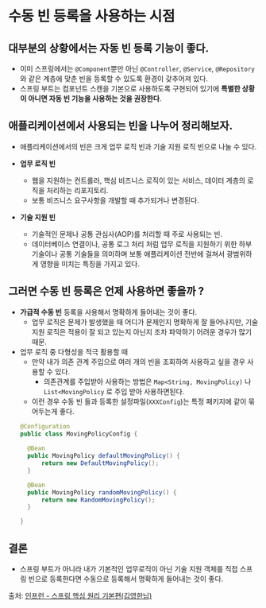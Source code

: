 # 수동 빈 등록을 사용하는 시점

## 대부분의 상황에서는 자동 빈 등록 기능이 좋다.
- 이미 스프링에서는 `@Component`뿐만 아닌 `@Controller`, `@Service`, `@Repository`와 같은 계층에 맞춘 빈을 등록할 수 있도록 환경이 갖추어져 있다.
- 스프링 부트는 컴포넌트 스캔을 기본으로 사용하도록 구현되어 있기에 **특별한 상황이 아니면 자동 빈 기능을 사용하는 것을 권장한다**. 

## 애플리케이션에서 사용되는 빈을 나누어 정리해보자.
- 애플리케이션에서의 빈은 크게 업무 로직 빈과 기술 지원 로직 빈으로 나눌 수 있다.


- **업무 로직 빈**
    - 웹을 지원하는 컨트롤러, 핵심 비즈니스 로직이 있는 서비스, 데이터 계층의 로직을 처리하는 리포지토리.  
    - 보통 비즈니스 요구사항을 개발할 때 추가되거나 변경된다.
 - **기술 지원 빈**
    - 기술적인 문제나 공통 관심사(AOP)를 처리할 때 주로 사용되는 빈.  
    - 데이터베이스 연결이나, 공통 로그 처리 처럼 업무 로직을 지원하기 위한 하부 기술이나 공통 기술들을 의미하며 보통 애플리케이션 전반에 걸쳐서 광범위하게 영향을 미치는 특징을 가지고 있다.  

## 그러면 수동 빈 등록은 언제 사용하면 좋을까 ?
- **가급적 수동 빈** 등록을 사용해서 명확하게 들어내는 것이 좋다.
    - 업무 로직은 문제가 발생했을 때 어디가 문제인지 명확하게 잘 들어나지만, 기술 지원 로직은 적용이 잘 되고 있는지 아닌지 조차 파악하기 어려운 경우가 많기 때문.
- 업무 로직 중 다형성을 적극 활용할 때
    - 만약 내가 의존 관계 주입으로 여러 개의 빈을 조회하여 사용하고 싶을 경우 사용할 수 있다.
        - 의존관계를 주입받아 사용하는 방법은 `Map<String, MovingPolicy)` 나 `List<MovingPolicy` 로 주입 받아 사용하면된다.
    - 이런 경우 수동 빈 들과 등록한 설정파일(`XXXConfig`)는 특정 패키지에 같이 묶어두는게 좋다.
    ```java
    @Configuration
    public class MovingPolicyConfig {
      
      @Bean
      public MovingPolicy defaultMovingPolicy() {
          return new DefaultMovingPolicy();
      }
  
      @Bean
      public MovingPolicy randomMovingPolicy() {
          return new RandomMovingPolicy();
      }
    
  }
    ```
    
## 결론
- 스프링 부트가 아니라 내가 기본적인 업무로직이 아닌 기술 지원 객체를 직접 스프링 빈으로 등록한다면 수동으로 등록해서 명확하게 들어내는 것이 좋다.

출처: [인프런 - 스프링 핵심 원리 기본편(김영한님)](https://www.inflearn.com/course/%EC%8A%A4%ED%94%84%EB%A7%81-%ED%95%B5%EC%8B%AC-%EC%9B%90%EB%A6%AC-%EA%B8%B0%EB%B3%B8%ED%8E%B8) 
